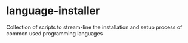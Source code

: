 # language-installer
Collection of scripts to stream-line the installation and setup process of common used programming languages 
